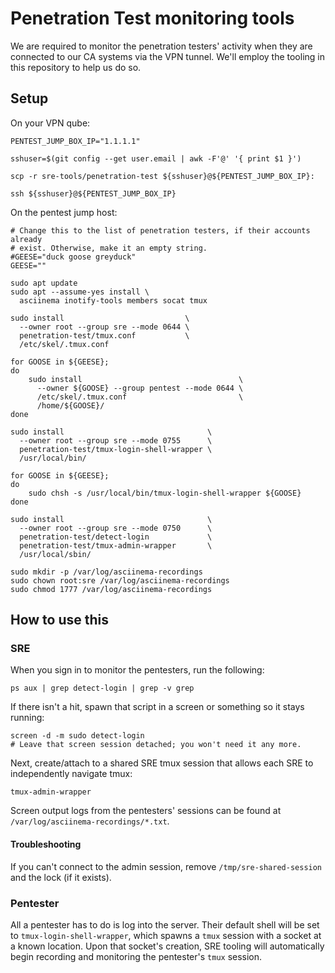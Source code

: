 # Penetration Test monitoring tools

We are required to monitor the penetration testers' activity when they are connected to our CA systems via the VPN tunnel. We'll employ the tooling in this repository to help us do so.

## Setup

On your VPN qube:

```
PENTEST_JUMP_BOX_IP="1.1.1.1"

sshuser=$(git config --get user.email | awk -F'@' '{ print $1 }')

scp -r sre-tools/penetration-test ${sshuser}@${PENTEST_JUMP_BOX_IP}:

ssh ${sshuser}@${PENTEST_JUMP_BOX_IP}
```

On the pentest jump host:

```
# Change this to the list of penetration testers, if their accounts already
# exist. Otherwise, make it an empty string.
#GEESE="duck goose greyduck"
GEESE=""

sudo apt update
sudo apt --assume-yes install \
  asciinema inotify-tools members socat tmux

sudo install                           \
  --owner root --group sre --mode 0644 \
  penetration-test/tmux.conf           \
  /etc/skel/.tmux.conf

for GOOSE in ${GEESE};
do
    sudo install                                   \
      --owner ${GOOSE} --group pentest --mode 0644 \
      /etc/skel/.tmux.conf                         \
      /home/${GOOSE}/
done

sudo install                                \
  --owner root --group sre --mode 0755      \
  penetration-test/tmux-login-shell-wrapper \
  /usr/local/bin/

for GOOSE in ${GEESE};
do
    sudo chsh -s /usr/local/bin/tmux-login-shell-wrapper ${GOOSE}
done

sudo install                                \
  --owner root --group sre --mode 0750      \
  penetration-test/detect-login             \
  penetration-test/tmux-admin-wrapper       \
  /usr/local/sbin/

sudo mkdir -p /var/log/asciinema-recordings
sudo chown root:sre /var/log/asciinema-recordings
sudo chmod 1777 /var/log/asciinema-recordings
```

## How to use this

### SRE
When you sign in to monitor the pentesters, run the following:

```
ps aux | grep detect-login | grep -v grep
```

If there isn't a hit, spawn that script in a screen or something so it stays running:
```
screen -d -m sudo detect-login
# Leave that screen session detached; you won't need it any more.
```

Next, create/attach to a shared SRE tmux session that allows each SRE to independently navigate tmux:
```
tmux-admin-wrapper
```

Screen output logs from the pentesters' sessions can be found at `/var/log/asciinema-recordings/*.txt`.

#### Troubleshooting

If you can't connect to the admin session, remove `/tmp/sre-shared-session` and the lock (if it exists).

### Pentester
All a pentester has to do is log into the server. Their default shell will be set to `tmux-login-shell-wrapper`, which spawns a `tmux` session with a socket at a known location. Upon that socket's creation, SRE tooling will automatically begin recording and monitoring the pentester's `tmux` session.
